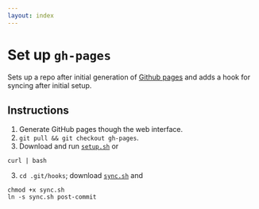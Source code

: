 ```yaml
---
layout: index
---
```


Set up `gh-pages`
==============

Sets up a repo after initial generation of [Github pages](http://pages.github.com) and adds a hook for syncing after initial setup.

## Instructions

1. Generate GitHub pages though the web interface.
2. `git pull && git checkout gh-pages`.
3. Download and run [`setup.sh`](setup.sh) or
```
curl | bash
```
3. `cd .git/hooks`; download [`sync.sh`](sync.sh) and
```
chmod +x sync.sh
ln -s sync.sh post-commit
```

